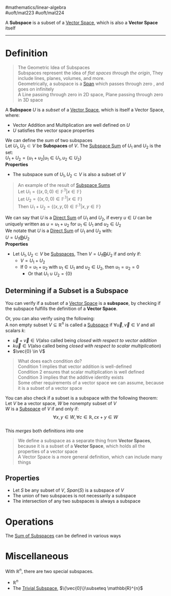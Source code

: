 #mathematics/linear-algebra  
#uoft/mat223 #uoft/mat224 

A **Subspace** is a subset of a [Vector Space](../MAT224%20Notes/Vector%20Space.md), which is also a **Vector Space** itself

---
# Definition
> The Geometric Idea of Subspaces  
> 	Subspaces represent the idea of *flat spaces through the origin*, They include lines, planes, volumes, and more.  
> 	Geometrically, a subspace is a [Span](Span.md) which passes through zero , and goes on infinitely  
> 		A Line passing through zero in 2D space, Plane passing through zero in 3D space

A **Subspace** $U$ is a *subset* of a [Vector Space](../MAT224%20Notes/Vector%20Space.md), which is itself a Vector Space, where:
- Vector Addition and Multiplication are well defined on $U$
- $U$ satisfies the vector space properties

We can define the *sum* of two subspaces  
Let $U_{1},U_{2}\subset V$ be **Subspaces** of $V$. The [Subspace Sum](../MAT246/MAT246%20Notes/Subspace%20Sum.md) of $U_{1}$ and $U_{2}$ is the set:  
	$U_{1}+U_{2}=\{u_{1}+u_{2}|u_{1}\in U_{1}, u_{2}\in U_{2}\}$  
**Properties**
- The subspace sum of $U_{1},U_{2}\subset V$ is also a subset of $V$

> An example of the result of [Subspace Sums](../MAT246/MAT246%20Notes/Subspace%20Sum.md)  
> 	Let $U_{1}=\{(x,0,0)\in \mathbb{F^{3}}|x\in \mathbb{F}\}$  
> 	Let $U_{2}=\{(x,0,0)\in \mathbb{F^{3}}| x\in \mathbb{F}\}$  
> 	Then $U_{1}+U_{2}=\{(x,y,0)\in \mathbb{F^{3}}|x,y \in \mathbb{F}\}$

We can say that $U$ is a  [Direct Sum](../MAT246/MAT246%20Notes/Direct%20Sum.md) of $U_{1}$ and $U_{2}$, if every $u\in U$ can be uniquely written as $u=u_{1}+u_{2}$ for $u_{1}\in U_{1}$ and $u_{2}\in U_{2}$  
We notate that $U$ is a  [Direct Sum](../MAT246/MAT246%20Notes/Direct%20Sum.md) of $U_{1}$ and $U_{2}$ with:  
	$U=U_{1} \bigoplus U_{2}$  
**Properties**
- Let $U_{1}, U_{2}\subset V$ be [Subspaces](.md), Then $V=U_{1}\bigoplus U_{2}$ if and only if:
	- $V=U_{1}+U_{2}$
	- If $0=u_{1}+u_{2}$ with $u_{1}\in U_{1}$ and $u_{2}\in U_{2}$, then $u_{1}=u_{2}=0$
		- Or that $U_{1}\cup U_{2}=\{0\}$

## Determining if a Subset is a Subspace
You can verify if a subset of a [Vector Space](../MAT224%20Notes/Vector%20Space.md) is a **subspace**, by checking if the subspace fulfills the definition of a **Vector Space**.

Or, you can also verify using the following:  
A non empty subset $V\subseteq \mathbb{R}^n$ is called a [Subspace](.md) if $\forall \vec{u},\vec{v}\in V$ and all scalars $k$:
- $\vec{u}+\vec{v}\in V$(also called being *closed with respect to vector addition*
- $k\vec{u}\in V$(also called being *closed with respect to scalar multiplication*)
- $\vec{0} \in V$

> What does each condition do?  
> 	Condition 1 implies that vector addition is well-defined  
> 	Condition 2 ensures that scalar multiplication is well defined  
> 	Condition 3 implies that the additive identity exists  
> 	Some other requirements of a vector space we can assume, because it is a subset of a vector space

You can also check if a subset is a subspace with the following theorem:  
Let $V$ be a vector space, $W$ be nonempty subset of $V$  
	$W$ is a [Subspace](.md) of $V$ if and only if:  
$$\forall x,y \in W, \forall c \in \mathbb{R}, cx+y \in W$$  
	This *merges* both definitions into one

> We define a subspace as a separate thing from **Vector Spaces**, because it is a subset of a **Vector Space**, which holds all the properties of a vector space  
> A Vector Space is a more general definition, which can include many things

## Properties
- Let $S$ be any subset of $V$, $Span(S)$ is a subspace of $V$
- The union of two subspaces is not necessarily a subspace
- The intersection of any two subspaces is always a subspace

# Operations
The [Sum of Subspaces](../MAT246/MAT246%20Notes/Subspace%20Sum.md) can be defined in various ways

# Miscellaneous

With $\mathbb{R}^{n}$, there are two special subspaces.
- $\mathbb{R}^n$
- The [Trivial Subspace](Trivial%20Subspace.md), $\{\vec{0}\}\subseteq \mathbb{R}^{n}$ 

